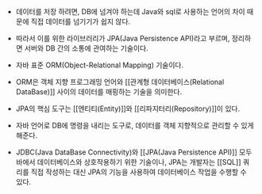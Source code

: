 - 데이터를 저장 하려면, DB에 넘겨야 하는데 Java와 sql로 사용하는 언어의 차이 때문에 직접 데이터를 넘기기가 쉽지 않다.
- 따라서 이를 위한 라이브러리가 JPA(Java Persistence API)라고 부르며, 정리하면 서버와 DB 간의 소통에 관여하는 기술이다.

- 자바 표준 ORM(Object-Relational Mapping) 기술이다.
- ORM은 객체 지향 프로그래밍 언어와 [[관계형 데이터베이스(Relational DataBase)]] 사이의 데이터를 매핑하는 기술을 의미한다.

- JPA의 핵심 도구는 [[엔티티(Entity)]]와 [[리파지터리(Repository)]]이 있다.

- 자바 언어로 DB에 명령을 내리는 도구로, 데이터를 객체 지향적으로 관리할 수 있게 해준다.

- JDBC(Java DataBase Connectivity)와 [[JPA(Java Persistence API)]] 모두 바에서 데이터베이스와 상호작용하기 위한 기술이나, JPA는 개발자는 [[SQL]] 쿼리를 직접 작성하는 대신 JPA의 기능을 사용하여 데이터베이스 작업을 수행할 수 있다.